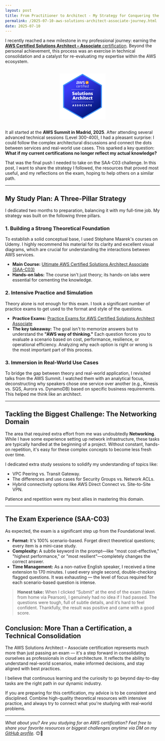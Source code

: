 ```yaml
---
layout: post
title: From Practitioner to Architect - My Strategy for Conquering the AWS SAA-C03 Exam
permalink: /2025-07-10-aws-solutions-architect-associate-journey.html
date: 2025-07-10
---
```


I recently reached a new milestone in my professional journey: earning the [**AWS Certified Solutions Architect – Associate** certification](https://cp.certmetrics.com/amazon/en/public/verify/credential/acb5b3e5c9124a7389ae6f25e4db9809). Beyond the personal achievement, this process was an exercise in technical consolidation and a catalyst for re-evaluating my expertise within the AWS ecosystem.

<div style="text-align: center;">
  <a href="https://cp.certmetrics.com/amazon/en/public/verify/credential/acb5b3e5c9124a7389ae6f25e4db9809" target="_blank" rel="noopener noreferrer">
    <img src="/assets/images/aws-solutions-architect-associate-badge.png" alt="AWS Certified Solutions Architect – Associate Badge" style="max-width: 150px; margin-top: 1rem; margin-bottom: 1rem;">
  </a>
</div>

It all started at the **AWS Summit in Madrid, 2025**. After attending several advanced technical sessions (Level 300-400), I had a pleasant surprise: I could follow the complex architectural discussions and connect the dots between services and real-world use cases. This sparked a key question: **What if my current certifications no longer reflect my actual knowledge?**

That was the final push I needed to take on the SAA-C03 challenge. In this post, I want to share the strategy I followed, the resources that proved most useful, and my reflections on the exam, hoping to help others on a similar path.

---

## **My Study Plan: A Three-Pillar Strategy**

I dedicated two months to preparation, balancing it with my full-time job. My strategy was built on the following three pillars.

### **1. Building a Strong Theoretical Foundation**
To establish a solid conceptual base, I used Stéphane Maarek's courses on Udemy. I highly recommend his material for its clarity and excellent visual diagrams, which are crucial for understanding the interactions between AWS services.
* **Main Course:** <a href="https://www.udemy.com/course/aws-certified-solutions-architect-associate-saa-c03/" target="_blank" rel="noopener noreferrer">Ultimate AWS Certified Solutions Architect Associate (SAA-C03)</a>
* **Hands-on labs:** The course isn't just theory; its hands-on labs were essential for cementing the knowledge.

### **2. Intensive Practice and Simulation**
Theory alone is not enough for this exam. I took a significant number of practice exams to get used to the format and style of the questions.
* **Practice Exams:** <a href="https://www.udemy.com/course/practice-exams-aws-certified-solutions-architect-associate/" target="_blank" rel="noopener noreferrer">Practice Exams for AWS Certified Solutions Architect Associate</a>
* **The key takeaway:** The goal isn't to memorize answers but to understand the **"AWS way of thinking."** Each question forces you to evaluate a scenario based on cost, performance, resilience, or operational efficiency. Analyzing why each option is right or wrong is the most important part of this process.

### **3. Immersion in Real-World Use Cases**
To bridge the gap between theory and real-world application, I revisited talks from the AWS Summit. I watched them with an analytical focus, deconstructing why speakers chose one service over another (e.g., Kinesis vs. SQS, Aurora vs. DynamoDB) based on specific business requirements. This helped me think like an architect.

---

## **Tackling the Biggest Challenge: The Networking Domain**

The area that required extra effort from me was undoubtedly **Networking**. While I have some experience setting up network infrastructure, these tasks are typically handled at the beginning of a project. Without constant, hands-on repetition, it's easy for these complex concepts to become less fresh over time.

I dedicated extra study sessions to solidify my understanding of topics like:
* VPC Peering vs. Transit Gateway.
* The differences and use cases for Security Groups vs. Network ACLs.
* Hybrid connectivity options like AWS Direct Connect vs. Site-to-Site VPN.

Patience and repetition were my best allies in mastering this domain.

---

## **The Exam Experience (SAA-C03)**

As expected, the exam is a significant step up from the Foundational level.

* **Format:** It's 100% scenario-based. Forget direct theoretical questions; every item is a mini-case study.
* **Complexity:** A subtle keyword in the prompt—like "most cost-effective," "highest performance," or "most resilient"—completely changes the correct answer.
* **Time Management:** As a non-native English speaker, I received a time extension to 170 minutes. I used every single second, double-checking flagged questions. It was exhausting — the level of focus required for each scenario-based question is intense.

> **Honest take:** When I clicked “Submit” at the end of the exam (taken from home via Pearson), I genuinely had no idea if I had passed. The questions were tough, full of subtle details, and it’s hard to feel confident. Thankfully, the result was positive and came with a good score.

## **Conclusion: More Than a Certification, a Technical Consolidation**

The AWS Solutions Architect – Associate certification represents much more than just passing an exam — it's a step forward in consolidating ourselves as professionals in cloud architecture. It reflects the ability to understand real-world scenarios, make informed decisions, and stay aligned with best practices.

I believe that continuous learning and the curiosity to go beyond day-to-day tasks are the right path in our dynamic industry.

If you are preparing for this certification, my advice is to be consistent and disciplined. Combine high-quality theoretical resources with intensive practice, and always try to connect what you're studying with real-world problems.

---

*What about you? Are you studying for an AWS certification? Feel free to share your favorite resources or biggest challenges anytime via DM on my [GitHub profile](https://github.com/Ubikitina).* 😊💬